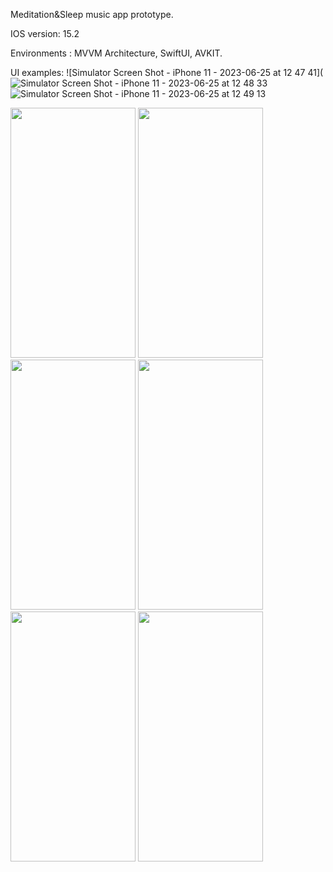 Meditation&Sleep music app prototype.

IOS version: 15.2

Environments : MVVM Architecture, SwiftUI, AVKIT.

UI examples:
![Simulator Screen Shot - iPhone 11 - 2023-06-25 at 12 47 41](
![Simulator Screen Shot - iPhone 11 - 2023-06-25 at 12 48 33](https://github.com/yOrlovX/SilentMoon/assets/61916414/72739ad2-99ba-4a53-b6bc-6c024dcf61ca)
![Simulator Screen Shot - iPhone 11 - 2023-06-25 at 12 49 13](https://github.com/yOrlovX/SilentMoon/assets/61916414/fbbf8b85-75f4-40ba-aafa-af6acdff66ea)


<img src="[https://user-images.githubusercontent.com/61916414/228845056-ff9758c4-9e7b-4759-a954-c1738d9b45ff.png](https://github.com/yOrlovX/SilentMoon/assets/61916414/281faaf5-e58d-4098-87ad-b8675601e7cd))" width="200" height="400" /> <img src="https://user-images.githubusercontent.com/61916414/228845080-bfabc602-0a54-441d-8fc0-896129b0cb9d.png" width="200" height="400" /> <img src="https://user-images.githubusercontent.com/61916414/228845118-c9c98910-2ed3-4ac3-b3aa-7999b48aa965.png" width="200" height="400" /> <img src="https://user-images.githubusercontent.com/61916414/229492242-c6e54439-e948-4c4b-858e-d9e5ca79f441.png" width="200" height="400" /> <img src="https://user-images.githubusercontent.com/61916414/228845147-fbe00f82-80e8-4938-b378-fd274e32bae2.png" width="200" height="400" /> <img src="https://user-images.githubusercontent.com/61916414/229492419-7b363161-b5fc-4e7b-b3c8-278a75eebe9a.png" width="200" height="400" />
